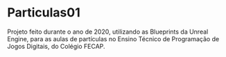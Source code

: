 # Particulas01
 Projeto feito durante o ano de 2020, utilizando as Blueprints da Unreal Engine, para as aulas de partículas no Ensino Técnico de Programação de Jogos Digitais, do Colégio FECAP.
